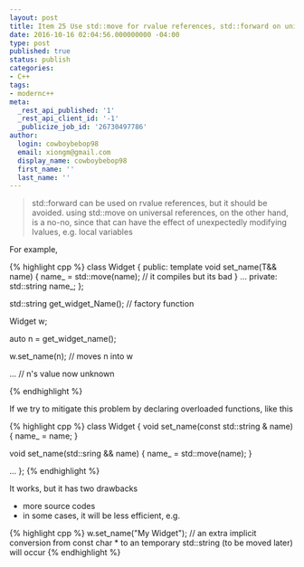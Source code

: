 ```yaml
---
layout: post
title: Item 25 Use std::move for rvalue references, std::forward on universal references
date: 2016-10-16 02:04:56.000000000 -04:00
type: post
published: true
status: publish
categories:
- C++
tags:
- modernc++
meta:
  _rest_api_published: '1'
  _rest_api_client_id: '-1'
  _publicize_job_id: '26730497786'
author:
  login: cowboybebop98
  email: xiongm@gmail.com
  display_name: cowboybebop98
  first_name: ''
  last_name: ''
---
```


> std::forward can be used on rvalue references, but it should be avoided. using std::move on universal references, on the other hand, is a no-no, since that can have the effect of unexpectedly modifying lvalues, e.g. local variables


For example,

{% highlight cpp %}
class Widget
{
public:
 template<typename T>
 void set_name(T&& name)
 {
   name_ = std::move(name); // it compiles but its bad
 }
 ...
private:
 std::string name_;
};

std::string get_widget_Name(); // factory function

Widget w;

auto n = get_widget_name();

w.set_name(n); // moves n into w

... // n's value now unknown

{% endhighlight %}

If we try to mitigate this problem by declaring overloaded functions, like this

{% highlight cpp %}
class Widget
{
  void set_name(const std::string & name)
  {
    name_ = name;
  }

  void set_name(std::sring && name)
  {
    name_ = std::move(name);
  }

  ...
};
{% endhighlight %}


It works, but it has two drawbacks

* more source codes
* in some cases, it will be less efficient, e.g.

{% highlight cpp %}
  w.set_name("My Widget"); // an extra implicit conversion from const char * to an temporary std::string (to be moved later) will occur
{% endhighlight %}



